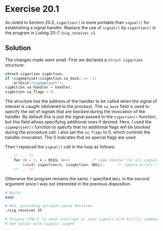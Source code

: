 # Exercise 20.1

As noted in Section 20.3, `sigaction()` is more portable than `signal()` for establishing a
signal handler. Replace the use of `signal()` by `sigaction()` in the program in Listing
20-7. (`sig_receiver.c`). 

## Solution

The changes made were small. First we declared a `struct sigaction` structure:

```c
struct sigaction sigAction;
if (sigemptyset(&sigAction.sa_mask) == -1)
	errExit("sigemptyset");
sigAction.sa_handler = handler;
sigAction.sa_flags = 0;
```

The structure has the address of the handler to be called when the signal of
interest is caught (delivered to the process). The `sa_mask` field is used to specify
the set of signals that are blocked during the invocation of the handler. By default
this is just the signal passed to the `sigaction()` function, but this field allows
specifying additional ones if desired. Here, I used the `sigemptyset()` function to
specify that no additional flags will be blocked during the procedure call. I also
set the `sa_flags` to 0, which controls the handler invocation. The 0 indicates that
no special flags are used.

Then I replaced the `signal()` call in the loop as follows:

```c
	/* ... */
	for (n = 1; n < NSIG; n++)          /* Same handler for all signals */
        (void) sigaction(n, &sigAction, NULL);      /* Ignore errors */
	/* ... */
```

Otherwise the program remains the same. I specified `NULL` in the second argument
since I was not interested in the previous disposition.

```bash
# Build
make

# Run, providing optional pause duration
./sig_receiver 15

# Process CTRL+C to send interrupt or send signals with kill(1) command.
# See output with signals caught
```
